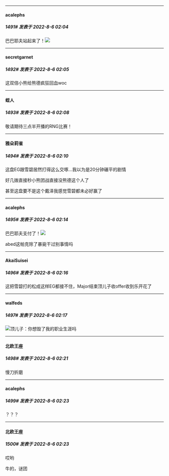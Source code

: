 

*****

####  acalephs  
##### 1491#       发表于 2022-8-6 02:04

巴巴耶夫站起来了！<img src="https://static.saraba1st.com/image/smiley/face2017/067.png" referrerpolicy="no-referrer">

*****

####  secretgarnet  
##### 1492#       发表于 2022-8-6 02:05

这双倍小熊给熊德疯狂回血woc

*****

####  蛭人  
##### 1493#       发表于 2022-8-6 02:08

敬请期待三点半开播的RNG比赛！

*****

####  雅朵莉雀  
##### 1494#       发表于 2022-8-6 02:10

这盘EG跟雪碧居然打得这么交啄...我以为是20分钟碾平的剧情

好几拨直接秒小熊团战直接没熊德这个人了

甚至这盘要不是这个戴泽我感觉雪碧都未必好赢了

*****

####  acalephs  
##### 1495#       发表于 2022-8-6 02:14

巴巴耶夫支付了！<img src="https://static.saraba1st.com/image/smiley/face2017/068.png" referrerpolicy="no-referrer">

abed这帕克除了暴毙干过别事情吗

*****

####  AkaiSuisei  
##### 1496#       发表于 2022-8-6 02:16

这把雪碧打的松成这样EG都接不住，Major结束顶儿子收offer收到乐开花了

*****

####  walfeds  
##### 1497#       发表于 2022-8-6 02:17

<img src="https://static.saraba1st.com/image/smiley/face2017/067.png" referrerpolicy="no-referrer">顶儿子：你想毁了我的职业生涯吗

*****

####  北欧王座  
##### 1498#       发表于 2022-8-6 02:21

慢刀折磨

*****

####  acalephs  
##### 1499#       发表于 2022-8-6 02:23

？？？

*****

####  北欧王座  
##### 1500#       发表于 2022-8-6 02:23

哎哟

牛的，谜团


